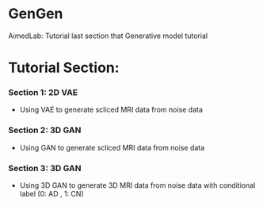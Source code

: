 # GenGen
AimedLab: Tutorial last section that Generative model tutorial


# Tutorial Section:
### Section 1: 2D VAE
- Using VAE to generate scliced MRI data from noise data
### Section 2: 3D GAN
- Using GAN to generate scliced MRI data from noise data
### Section 3: 3D GAN
- Using 3D GAN to generate 3D MRI data from noise data with conditional label (0: AD , 1: CN)
